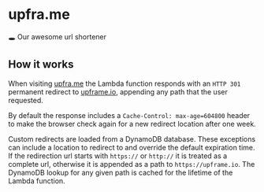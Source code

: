 # upfra.me

🕳️ Our awesome url shortener

## How it works

When visiting [upfra.me](https://upfra.me) the Lambda function responds with an
`HTTP 301` permanent redirect to [upframe.io](https://upframe.io), appending any
path that the user requested.

By default the response includes a `Cache-Control: max-age=604800` header to make
the browser check again for a new redirect location after one week.

Custom redirects are loaded from a DynamoDB database. These exceptions can include
a location to redirect to and override the default expiration time. If the
redirection url starts with `https://` or `http://` it is treated as a complete
url, otherwise it is appended as a path to `https://upframe.io`. The DynamoDB lookup
for any given path is cached for the lifetime of the Lambda function.
